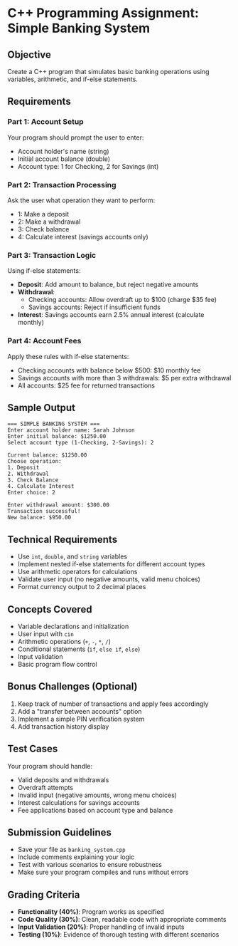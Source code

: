 # C++ Programming Assignment: Simple Banking System

## Objective
Create a C++ program that simulates basic banking operations using variables, arithmetic, and if-else statements.

## Requirements

### Part 1: Account Setup
Your program should prompt the user to enter:
- Account holder's name (string)
- Initial account balance (double)
- Account type: 1 for Checking, 2 for Savings (int)

### Part 2: Transaction Processing
Ask the user what operation they want to perform:
- 1: Make a deposit
- 2: Make a withdrawal  
- 3: Check balance
- 4: Calculate interest (savings accounts only)

### Part 3: Transaction Logic
Using if-else statements:
- **Deposit**: Add amount to balance, but reject negative amounts
- **Withdrawal**: 
  - Checking accounts: Allow overdraft up to $100 (charge $35 fee)
  - Savings accounts: Reject if insufficient funds
- **Interest**: Savings accounts earn 2.5% annual interest (calculate monthly)

### Part 4: Account Fees
Apply these rules with if-else statements:
- Checking accounts with balance below $500: $10 monthly fee
- Savings accounts with more than 3 withdrawals: $5 per extra withdrawal
- All accounts: $25 fee for returned transactions

## Sample Output
```
=== SIMPLE BANKING SYSTEM ===
Enter account holder name: Sarah Johnson
Enter initial balance: $1250.00
Select account type (1-Checking, 2-Savings): 2

Current balance: $1250.00
Choose operation:
1. Deposit
2. Withdrawal
3. Check Balance
4. Calculate Interest
Enter choice: 2

Enter withdrawal amount: $300.00
Transaction successful!
New balance: $950.00
```

## Technical Requirements
- Use `int`, `double`, and `string` variables
- Implement nested if-else statements for different account types
- Use arithmetic operators for calculations
- Validate user input (no negative amounts, valid menu choices)
- Format currency output to 2 decimal places

## Concepts Covered
- Variable declarations and initialization
- User input with `cin`
- Arithmetic operations (`+`, `-`, `*`, `/`)
- Conditional statements (`if`, `else if`, `else`)
- Input validation
- Basic program flow control

## Bonus Challenges (Optional)
1. Keep track of number of transactions and apply fees accordingly
2. Add a "transfer between accounts" option
3. Implement a simple PIN verification system
4. Add transaction history display

## Test Cases
Your program should handle:
- Valid deposits and withdrawals
- Overdraft attempts
- Invalid input (negative amounts, wrong menu choices)
- Interest calculations for savings accounts
- Fee applications based on account type and balance

## Submission Guidelines
- Save your file as `banking_system.cpp`
- Include comments explaining your logic
- Test with various scenarios to ensure robustness
- Make sure your program compiles and runs without errors

## Grading Criteria
- **Functionality (40%)**: Program works as specified
- **Code Quality (30%)**: Clean, readable code with appropriate comments
- **Input Validation (20%)**: Proper handling of invalid inputs
- **Testing (10%)**: Evidence of thorough testing with different scenarios
